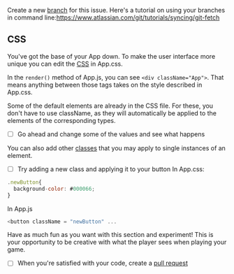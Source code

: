 Create a new [branch](https://docs.github.com/en/desktop/contributing-to-projects/creating-a-branch-for-your-work) for this issue. Here's a tutorial on using your branches in command line:https://www.atlassian.com/git/tutorials/syncing/git-fetch

## CSS
You've got the base of your App down. To make the user interface more unique you can edit the [CSS](https://www.w3schools.com/css/default.asp) in App.css.

In the `render()` method of App.js, you can see `<div className="App">`. That means anything between those tags takes on the style described in App.css.

Some of the default elements are already in the CSS file. For these, you don't have to use className,  as they will automatically be applied to the elements of the corresponding types.
- [ ] Go ahead and change some of the values and see what happens

You can also add other [classes](https://www.htmldog.com/guides/css/intermediate/classid/#:~:text=In%20the%20CSS%2C%20a%20class,character%20(%E2%80%9C%23%E2%80%9D).&text=The%20difference%20between%20an%20ID,to%20identify%20more%20than%20one.) that you may apply to single instances of an element.

- [ ] Try adding a new class and applying it to your button
In App.css:
```js
.newButton{
  background-color: #000066;
}
```
In App.js
```js
<button className = "newButton" ...
```
Have as much fun as you want with this section and experiment! This is your opportunity to be creative with what the player sees when playing your game.

- [ ] When you're satisfied with your code, create a [pull request](https://help.github.com/en/github/collaborating-with-issues-and-pull-requests/creating-a-pull-request)

